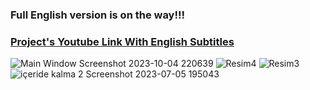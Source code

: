 ### Full English version is on the way!!!

### [Project's Youtube Link With English Subtitles](https://youtu.be/HZ0wk8kVsfc)


![Main Window Screenshot 2023-10-04 220639](https://github.com/OnurYenidogan/Access_Control_w-Face_Recognition_Senior_Project/assets/58027395/e8506195-004a-43a9-ace9-6b6e54ed7158)
![Resim4](https://github.com/OnurYenidogan/Access_Control_w-Face_Recognition_Senior_Project/assets/58027395/4524fd12-2dea-4596-9be1-74409842aa16)
![Resim3](https://github.com/OnurYenidogan/Access_Control_w-Face_Recognition_Senior_Project/assets/58027395/452e82db-4d64-449f-9af2-a9005feba594)
![içeride kalma 2 Screenshot 2023-07-05 195043](https://github.com/OnurYenidogan/Access_Control_w-Face_Recognition_Senior_Project/assets/58027395/086a1b6f-ff98-479d-a95f-51391509841e)
